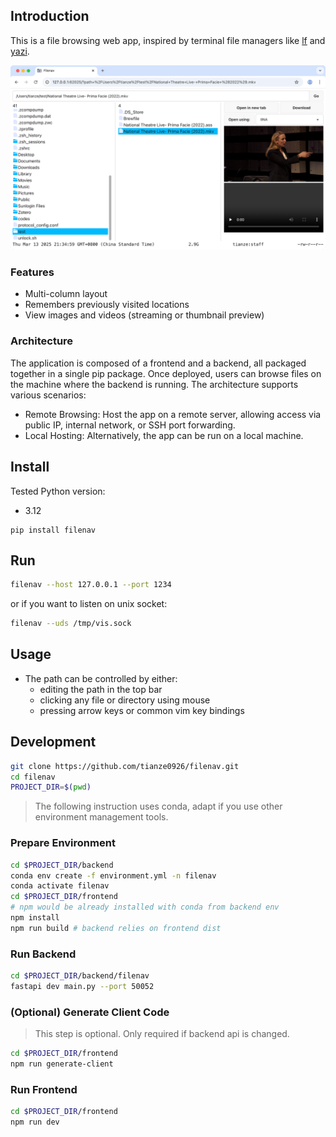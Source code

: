 ## Introduction

This is a file browsing web app, inspired by terminal file managers like [lf](https://github.com/gokcehan/lf) and [yazi](https://github.com/sxyazi/yazi).

![demo](assets/demo.png)

### Features

- Multi-column layout
- Remembers previously visited locations
- View images and videos (streaming or thumbnail preview)

### Architecture

The application is composed of a frontend and a backend, all packaged together in a single pip package. Once deployed, users can browse files on the machine where the backend is running. The architecture supports various scenarios:

- Remote Browsing: Host the app on a remote server, allowing access via public IP, internal network, or SSH port forwarding.
- Local Hosting: Alternatively, the app can be run on a local machine.

## Install

Tested Python version:

- 3.12

```
pip install filenav
```

## Run

```sh
filenav --host 127.0.0.1 --port 1234
```

or if you want to listen on unix socket:

```sh
filenav --uds /tmp/vis.sock
```

## Usage

- The path can be controlled by either:
  - editing the path in the top bar
  - clicking any file or directory using mouse
  - pressing arrow keys or common vim key bindings

## Development

```sh
git clone https://github.com/tianze0926/filenav.git
cd filenav
PROJECT_DIR=$(pwd)
```

> The following instruction uses conda, adapt if you use other environment management tools.

### Prepare Environment

```sh
cd $PROJECT_DIR/backend
conda env create -f environment.yml -n filenav
conda activate filenav
cd $PROJECT_DIR/frontend
# npm would be already installed with conda from backend env
npm install
npm run build # backend relies on frontend dist
```

### Run Backend

```sh
cd $PROJECT_DIR/backend/filenav
fastapi dev main.py --port 50052
```

### (Optional) Generate Client Code

> This step is optional. Only required if backend api is changed.

```sh
cd $PROJECT_DIR/frontend
npm run generate-client
```

### Run Frontend

```sh
cd $PROJECT_DIR/frontend
npm run dev
```
